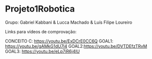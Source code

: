 # Projeto1Robotica

Grupo: Gabriel Kabbani & Lucca Machado & Luís Filipe Loureiro

Links para vídeos de comprovação:


CONCEITO C: https://youtu.be/ExDCrE0CC6Q
GOAL1: https://youtu.be/gAMkG1dU7l4
GOAL2:https://youtu.be/DVTDEfzTRvM
GOAL3: https://youtu.be/eLp7iR6j4IU

